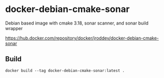# docker-debian-cmake-sonar

Debian based image with cmake 3.18, sonar scanner, and sonar build wrapper
  
https://hub.docker.com/repository/docker/jroddev/docker-debian-cmake-sonar

## Build
```
docker build --tag docker-debian-cmake-sonar:latest .
```